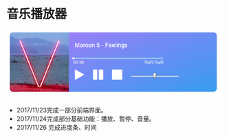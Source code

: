 # 音乐播放器

<img src="img/demo.PNG">

* 2017/11/23完成一部分前端界面。
* 2017/11/24完成部分基础功能：播放、暂停、音量。
* 2017/11/26 完成进度条、时间